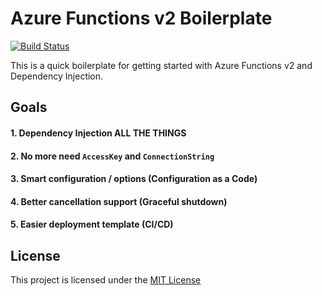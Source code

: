 # Azure Functions v2 Boilerplate

[![Build Status](https://dev.azure.com/shibayan/azure-functions-v2-boilerplate/_apis/build/status/Build%20azure-functions-v2-boilerplate?branchName=master)](https://dev.azure.com/shibayan/azure-functions-v2-boilerplate/_build/latest?definitionId=40&branchName=master)

This is a quick boilerplate for getting started with Azure Functions v2 and Dependency Injection.

## Goals

#### 1. Dependency Injection ALL THE THINGS

#### 2. No more need `AccessKey` and `ConnectionString`

#### 3. Smart configuration / options (Configuration as a Code)

#### 4. Better cancellation support (Graceful shutdown)

#### 5. Easier deployment template (CI/CD)

## License

This project is licensed under the [MIT License](https://github.com/shibayan/azure-functions-v2-boilerplate/blob/master/LICENSE)
